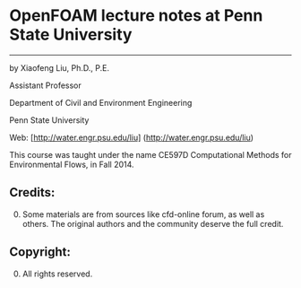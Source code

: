 # OpenFOAM lecture notes at Penn State University
--------------------------------------------------------------
by Xiaofeng Liu, Ph.D., P.E.

Assistant Professor

Department of Civil and Environment Engineering

Penn State University

Web: [http://water.engr.psu.edu/liu] (http://water.engr.psu.edu/liu)


This course was taught under the name CE597D Computational Methods for Environmental Flows, in Fall 2014. 

Credits:
----------------------------------------------------------------
0. Some materials are from sources like cfd-online forum, as well as others. The original authors and the community deserve the full credit.

Copyright:
-----------------------------------------------------------------
0. All rights reserved.
